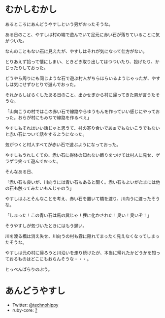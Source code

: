 # むかしむかし

あるところにあんどうやすしという男がおったそうな。

ある日のこと、やすしは村の端で遊んでいて足元に赤い石が落ちていることに気がついた。

なんのこともない石に見えたが、やすしはそれが気になって仕方がない。

とりあえず拾って懐にしまい、ときどき取り出してはつついたり、投げたり、かじったりしておった。

どうやら周りにも同じような石で遊ぶ村人がちらほらいるようじゃったが、やすしは気にせずひとりで遊んでおった。

それからしばらくしたある日のこと、出かせぎから村に帰ってきた男が言うたそうな。

「山向こうの村ではこの赤い石で線路やらゆうもんを作っていい感じにやっておった。おらが村にもみなで線路を作るべぇ」

やすしもそれはいい話じゃと思うて、村の寄り合いであぁでもないこうでもないと赤い石について話をするようになった。

気がつくと村人すべてが赤い石で遊ぶようになっておった。

やすしもうれしくての、赤い石に得体の知れない飾りをつけては村人に見せ、ゲラゲラ笑って遊んでおった。

そんなある日、

「赤い石も良いが、川向うには青い石もあると聞く。赤い石もよいがたまには他の石も触ってみたいもんじゃのう」

やすしはふとそんなことを考え、赤い石を置いて橋を渡り、川向うに渡ったそうな。

「しまった！この青い石は馬の糞じゃ！狸に化かされた！臭い！臭いぞ！」

そうやすしが気づいたときにはもう遅い。

川を渡る橋は消え失せ、川向うの村も霧に隠れてまったく見えなくなってしまったそうな。

やすしは元の村に帰ろうと川沿いを走り続けたが、本当に帰れたかどうかを知っておるものはどこにもおらんそうな・・・。

とっぺんぱらりのぷう。

# あんどうやすし

* Twitter: [@technohippy](https://twitter.com/technohippy)
* ruby-core: [?](https://redmine.ruby-lang.org/issues/5054)
